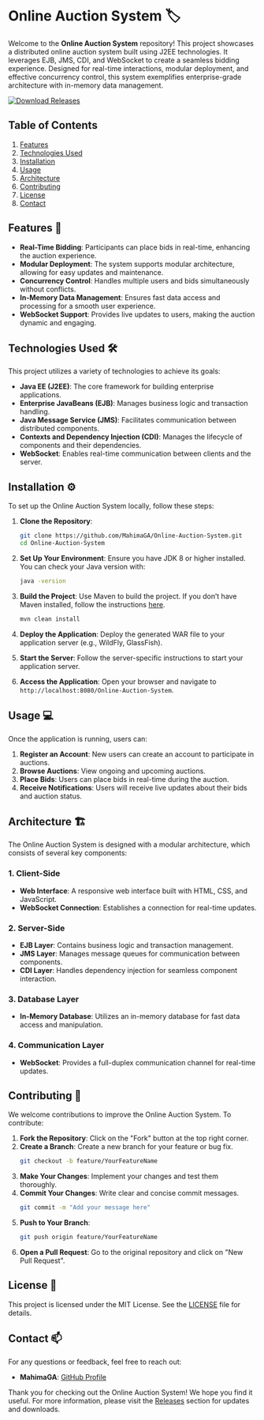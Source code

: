 # Online Auction System 🏷️

Welcome to the **Online Auction System** repository! This project showcases a distributed online auction system built using J2EE technologies. It leverages EJB, JMS, CDI, and WebSocket to create a seamless bidding experience. Designed for real-time interactions, modular deployment, and effective concurrency control, this system exemplifies enterprise-grade architecture with in-memory data management.

[![Download Releases](https://img.shields.io/badge/Download%20Releases-Click%20Here-brightgreen)](https://github.com/MahimaGA/Online-Auction-System/releases)

## Table of Contents

1. [Features](#features)
2. [Technologies Used](#technologies-used)
3. [Installation](#installation)
4. [Usage](#usage)
5. [Architecture](#architecture)
6. [Contributing](#contributing)
7. [License](#license)
8. [Contact](#contact)

## Features 🌟

- **Real-Time Bidding**: Participants can place bids in real-time, enhancing the auction experience.
- **Modular Deployment**: The system supports modular architecture, allowing for easy updates and maintenance.
- **Concurrency Control**: Handles multiple users and bids simultaneously without conflicts.
- **In-Memory Data Management**: Ensures fast data access and processing for a smooth user experience.
- **WebSocket Support**: Provides live updates to users, making the auction dynamic and engaging.

## Technologies Used 🛠️

This project utilizes a variety of technologies to achieve its goals:

- **Java EE (J2EE)**: The core framework for building enterprise applications.
- **Enterprise JavaBeans (EJB)**: Manages business logic and transaction handling.
- **Java Message Service (JMS)**: Facilitates communication between distributed components.
- **Contexts and Dependency Injection (CDI)**: Manages the lifecycle of components and their dependencies.
- **WebSocket**: Enables real-time communication between clients and the server.

## Installation ⚙️

To set up the Online Auction System locally, follow these steps:

1. **Clone the Repository**:
   ```bash
   git clone https://github.com/MahimaGA/Online-Auction-System.git
   cd Online-Auction-System
   ```

2. **Set Up Your Environment**:
   Ensure you have JDK 8 or higher installed. You can check your Java version with:
   ```bash
   java -version
   ```

3. **Build the Project**:
   Use Maven to build the project. If you don’t have Maven installed, follow the instructions [here](https://maven.apache.org/install.html).
   ```bash
   mvn clean install
   ```

4. **Deploy the Application**:
   Deploy the generated WAR file to your application server (e.g., WildFly, GlassFish).

5. **Start the Server**:
   Follow the server-specific instructions to start your application server.

6. **Access the Application**:
   Open your browser and navigate to `http://localhost:8080/Online-Auction-System`.

## Usage 💻

Once the application is running, users can:

1. **Register an Account**: New users can create an account to participate in auctions.
2. **Browse Auctions**: View ongoing and upcoming auctions.
3. **Place Bids**: Users can place bids in real-time during the auction.
4. **Receive Notifications**: Users will receive live updates about their bids and auction status.

## Architecture 🏗️

The Online Auction System is designed with a modular architecture, which consists of several key components:

### 1. Client-Side
- **Web Interface**: A responsive web interface built with HTML, CSS, and JavaScript.
- **WebSocket Connection**: Establishes a connection for real-time updates.

### 2. Server-Side
- **EJB Layer**: Contains business logic and transaction management.
- **JMS Layer**: Manages message queues for communication between components.
- **CDI Layer**: Handles dependency injection for seamless component interaction.

### 3. Database Layer
- **In-Memory Database**: Utilizes an in-memory database for fast data access and manipulation.

### 4. Communication Layer
- **WebSocket**: Provides a full-duplex communication channel for real-time updates.

## Contributing 🤝

We welcome contributions to improve the Online Auction System. To contribute:

1. **Fork the Repository**: Click on the "Fork" button at the top right corner.
2. **Create a Branch**: Create a new branch for your feature or bug fix.
   ```bash
   git checkout -b feature/YourFeatureName
   ```
3. **Make Your Changes**: Implement your changes and test them thoroughly.
4. **Commit Your Changes**: Write clear and concise commit messages.
   ```bash
   git commit -m "Add your message here"
   ```
5. **Push to Your Branch**:
   ```bash
   git push origin feature/YourFeatureName
   ```
6. **Open a Pull Request**: Go to the original repository and click on "New Pull Request".

## License 📄

This project is licensed under the MIT License. See the [LICENSE](LICENSE) file for details.

## Contact 📫

For any questions or feedback, feel free to reach out:

- **MahimaGA**: [GitHub Profile](https://github.com/MahimaGA)

Thank you for checking out the Online Auction System! We hope you find it useful. For more information, please visit the [Releases](https://github.com/MahimaGA/Online-Auction-System/releases) section for updates and downloads.